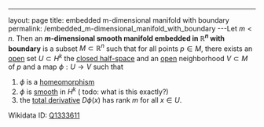 ---
 layout: page
 title: embedded m-dimensional manifold with boundary
 permalink: /embedded_m-dimensional_manifold_with_boundary
---Let $m< n$. Then an **$m$-dimensional smooth manifold embedded in $\mathbb R^n$ with boundary** is a subset $M \subset\mathbb R^n$ such that for all points $p \in M$, there exists an [open](https://defsmath.github.io/DefsMath/open) set $U \subset H^k$ the [closed half-space](https://defsmath.github.io/DefsMath/closed_half-space) and an [open](https://defsmath.github.io/DefsMath/subspace_topology) neighborhood $V \subset M$ of $p$ and a map $\phi: U \to V$ such that 
1. $\phi$ is a [homeomorphism](https://defsmath.github.io/DefsMath/homeomorphism)
2. $\phi$ is [smooth](https://defsmath.github.io/DefsMath/smooth) in $H^k$ ( todo: what is this exactly?)
3. the [total derivative](https://defsmath.github.io/DefsMath/differentiable) $D\phi(x)$ has rank $m$ for all $x \in U$.

Wikidata ID: [Q1333611](https://www.wikidata.org/wiki/Q1333611)